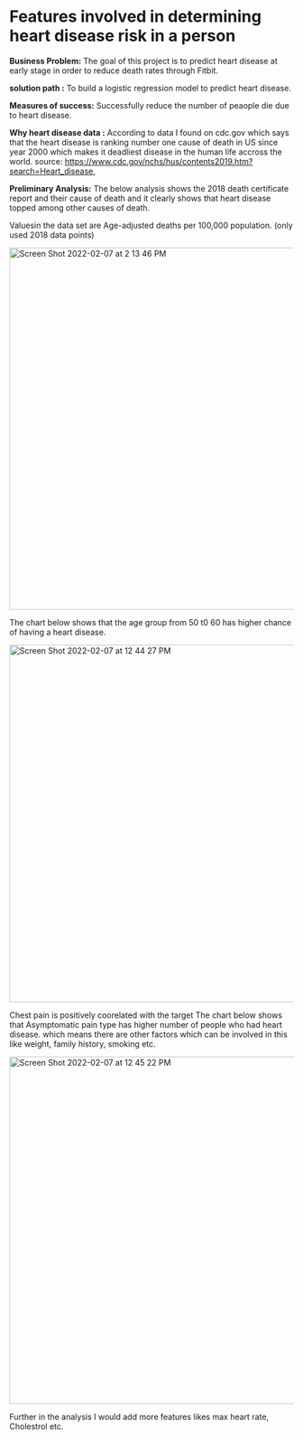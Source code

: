 # Features involved in determining heart disease risk in a person

**Business Problem:** The goal of this project is to predict heart disease at early stage in order to reduce death rates through Fitbit.

**solution path :** To build a logistic regression model to predict heart disease.

**Measures of success:** Successfully reduce the number of peaople die due to heart disease.

**Why heart disease data :**
According to data I found on cdc.gov which says that the heart disease is ranking number one cause of death in US since year 2000
which makes it deadliest disease in the human life accross the world.
source: https://www.cdc.gov/nchs/hus/contents2019.htm?search=Heart_disease,

**Preliminary Analysis:**
The below analysis shows the 2018 death certificate report and their cause of death and 
it clearly shows that heart disease topped among other causes of death.

Valuesin the data set are Age-adjusted deaths per 100,000 population. (only used 2018 data points)

<img width="641" alt="Screen Shot 2022-02-07 at 2 13 46 PM" src="https://user-images.githubusercontent.com/89863226/152881122-f0afdd6f-216b-4177-907a-5404819174dd.png">


The chart below shows that the age group from 50 t0 60 has higher chance of having a heart disease. 

<img width="633" alt="Screen Shot 2022-02-07 at 12 44 27 PM" src="https://user-images.githubusercontent.com/89863226/152873731-89bc8530-c778-417b-bd75-01394efc177f.png">

Chest pain is positively coorelated with the target
The chart below shows that Asymptomatic pain type has higher number of people who had heart disease.
which means there are other factors which can be involved in this like weight, family history, smoking etc.

<img width="615" alt="Screen Shot 2022-02-07 at 12 45 22 PM" src="https://user-images.githubusercontent.com/89863226/152873742-310fea03-f5ed-413b-9a4f-9096a5234f8e.png">

Further in the analysis I would add more features likes max heart rate, Cholestrol etc.
